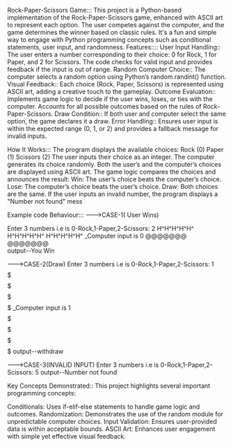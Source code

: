 Rock-Paper-Scissors Game:::
This project is a Python-based implementation of the Rock-Paper-Scissors game, enhanced with ASCII art to represent each option.
The user competes against the computer, and the game determines the winner based on classic rules.
It's a fun and simple way to engage with Python programming concepts such as conditional statements, user input, and randomness.
Features::::
User Input Handling::
The user enters a number corresponding to their choice: 0 for Rock, 1 for Paper, and 2 for Scissors.
The code checks for valid input and provides feedback if the input is out of range.
Random Computer Choice::
The computer selects a random option using Python’s random.randint() function.
Visual Feedback::
Each choice (Rock, Paper, Scissors) is represented using ASCII art, adding a creative touch to the gameplay.
Outcome Evaluation::
Implements game logic to decide if the user wins, loses, or ties with the computer.
Accounts for all possible outcomes based on the rules of Rock-Paper-Scissors.
Draw Condition::
If both user and computer select the same option, the game declares it a draw.
Error Handling::
Ensures user input is within the expected range (0, 1, or 2) and provides a fallback message for invalid inputs.

How It Works:::
The program displays the available choices:
Rock (0)
Paper (1)
Scissors (2)
The user inputs their choice as an integer.
The computer generates its choice randomly.
Both the user’s and the computer’s choices are displayed using ASCII art.
The game logic compares the choices and announces the result:
Win: The user’s choice beats the computer’s choice.
Lose: The computer’s choice beats the user’s choice.
Draw: Both choices are the same.
If the user inputs an invalid number, the program displays a "Number not found" mess

Example code Behaviour:::
--->CASE-1( User Wins)

Enter 3 numbers i.e is 0-Rock,1-Paper,2-Scissors: 2
                H^H^H^H^H^
                H^H^H^H^H^
                H^H^H^H^H^
_Computer input is 0
                @@@@@@@
                @@@@@@@        
output--You Win

--->CASE-2(Draw)
Enter 3 numbers i.e is 0-Rock,1-Paper,2-Scissors: 1
                $$$$$$$
                $$$$$$$
                $$$$$$$
                $$$$$$$
_Computer input is 1
                $$$$$$$
                $$$$$$$
                $$$$$$$
                $$$$$$$
output--withdraw

--->CASE-3(INVALID INPUT)
Enter 3 numbers i.e is 0-Rock,1-Paper,2-Scissors: 5
output--Number not found


Key Concepts Demonstrated::
This project highlights several important programming concepts:

Conditionals: Uses if-elif-else statements to handle game logic and outcomes.
Randomization: Demonstrates the use of the random module for unpredictable computer choices.
Input Validation: Ensures user-provided data is within acceptable bounds.
ASCII Art: Enhances user engagement with simple yet effective visual feedback.
